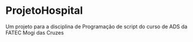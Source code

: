 # ProjetoHospital
Um projeto para a disciplina de Programação de script do curso de ADS da FATEC Mogi das Cruzes
